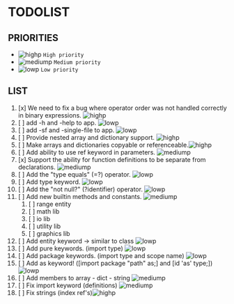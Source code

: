 # TODOLIST

PRIORITIES
-----------------------------------------
[highp]: https://placehold.co/15x15/FF4136/FF4136.png
[mediump]: https://placehold.co/15x15/FFD700/FFD700.png
[lowp]: https://placehold.co/15x15/32CD32/32CD32.png

- ![highp] `High priority`
- ![mediump] `Medium priority`
- ![lowp] `Low priority`

LIST
-----------------------------------------
1. [x] We need to fix a bug where operator order was not handled correctly in binary expressions. ![highp]
2. [ ] add -h and -help to app. ![lowp]
3. [ ] add -sf and -single-file to app. ![lowp]
4. [ ] Provide nested array and dictionary support. ![highp]
5. [ ] Make arrays and dictionaries copyable or referenceable.![highp]
6. [ ] Add ability to use ref keyword in parameters. ![mediump]
7. [x] Support the ability for function definitions to be separate from declarations. ![mediump]
8. [ ] Add the "type equals" (=?) operator. ![lowp]
8. [ ] Add type keyword. ![lowp]
9. [ ] Add the "not null?" (?identifier) operator.  ![lowp]
10. [ ] Add new builtin methods and constants. ![mediump]
	1. [ ] range entity
	2. [ ] math lib
	3. [ ] io lib
	4. [ ] utility lib
	5. [ ] graphics lib
11. [ ] Add entity keyword -> similar to class ![lowp]
12. [ ] Add pure keywords. (import type) ![lowp]
13. [ ] Add package keywords. (import type and scope name) ![lowp]
14. [ ] Add as keyword! ([import package "path" as;] and [id 'as' type;]) ![lowp]
15. [ ] Add members to array - dict - string ![mediump]
16. [ ] Fix import keyword (definitions) ![mediump]
16. [ ] Fix strings (index ref's)![highp]